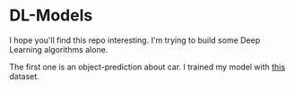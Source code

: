 # DL-Models
I hope you'll find this repo interesting.
I'm trying to build some Deep Learning algorithms alone.

The first one is an object-prediction about car.
I trained my model with [this](https://www.gti.ssr.upm.es/data/Vehicle_database.html) dataset.